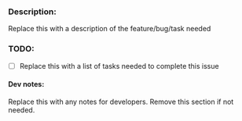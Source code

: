 ### Description:
Replace this with a description of the feature/bug/task needed

### TODO:
- [ ] Replace this with a list of tasks needed to complete this issue

#### Dev notes:
Replace this with any notes for developers. Remove this section if not needed.